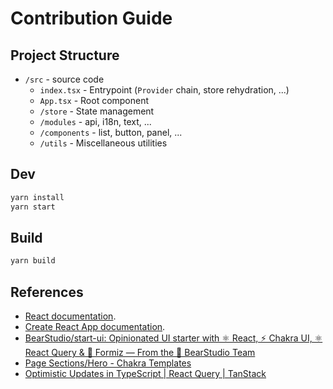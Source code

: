 # Contribution Guide

## Project Structure

- `/src` - source code
  - `index.tsx` - Entrypoint (`Provider` chain, store rehydration, ...)
  - `App.tsx` - Root component
  - `/store` - State management
  - `/modules` - api, i18n, text, ...
  - `/components` - list, button, panel, ...
  - `/utils` - Miscellaneous utilities

## Dev

```bash
yarn install
yarn start
```

## Build

```bash
yarn build
```

## References

- [React documentation](https://reactjs.org/).
- [Create React App documentation](https://facebook.github.io/create-react-app/docs/getting-started).
- [BearStudio/start-ui: Opinionated UI starter with ⚛️ React, ⚡️ Chakra UI, ⚛️ React Query & 🐜 Formiz — From the 🐻 BearStudio Team](https://github.com/BearStudio/start-ui)
- [Page Sections/Hero - Chakra Templates](https://chakra-templates.dev/page-sections/hero)
- [Optimistic Updates in TypeScript | React Query | TanStack](https://react-query.tanstack.com/examples/optimistic-updates-typescript)
